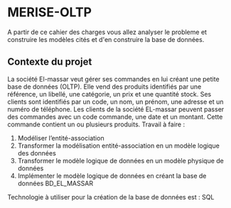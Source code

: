 # MERISE-OLTP
A partir de ce cahier des charges vous allez analyser le probleme et construire les modèles cités et d'en construire la base de données.

## Contexte du projet

La société El-massar veut gérer ses commandes en lui créant une petite base de données (OLTP).  Elle vend des produits identifiés par une référence, un libellé, une catégorie, un prix et une quantité stock. Ses clients sont identifiés par un code, un nom, un prénom, une adresse et un numéro de téléphone. Les clients de la société EL-massar peuvent passer des commandes avec un code commande, une date et  un montant. Cette commande contient un ou plusieurs produits.
Travail à faire :

   1. Modéliser l’entité-association
   2. Transformer la modélisation entité-association en un modèle logique des données
   3. Transformer le modèle logique de données en un modèle physique de données
   4. Implémenter le modèle logique de données en créant la base de données BD_EL_MASSAR

Technologie à utiliser pour la création de la base de données est : SQL


